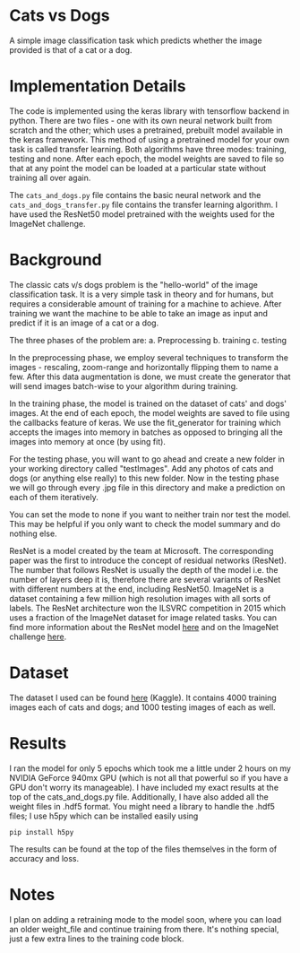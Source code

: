 # Cats vs Dogs
A simple image classification task which predicts whether the image provided is that of a cat or a dog.

# Implementation Details
The code is implemented using the keras library with tensorflow backend in python. 
There are two files - one with its own neural network built from scratch and the other; which uses a pretrained, prebuilt model available in the keras framework. This method of using a pretrained model for your own task is called transfer learning.
Both algorithms have three modes: training, testing and none. After each epoch, the model weights are saved to file so that at any point the model can be loaded at a particular state without training all over again.

The `cats_and_dogs.py` file contains the basic neural network and the `cats_and_dogs_transfer.py` file contains the transfer learning algorithm. I have used the ResNet50 model pretrained with the weights used for the ImageNet challenge. 

# Background

The classic cats v/s dogs problem is the "hello-world" of the image classification task. It is a very simple task in theory and for humans, but requires a considerable amount of training for a machine to achieve. After training we want the machine to be able to take an image as input and predict if it is an image of a cat or a dog. 

The three phases of the problem are:
  a. Preprocessing
  b. training
  c. testing

In the preprocessing phase, we employ several techniques to transform the images - rescaling, zoom-range and horizontally flipping them to name a few. After this data augmentation is done, we must create the generator that will send images batch-wise to your algorithm during training.

In the training phase, the model is trained on the dataset of cats' and dogs' images. At the end of each epoch, the model weights are saved to file using the callbacks feature of keras. We use the fit_generator for training which accepts the images into memory in batches as opposed to bringing all the images into memory at once (by using fit). 

For the testing phase, you will want to go ahead and create a new folder in your working directory called "testImages". Add any photos of cats and dogs (or anything else really) to this new folder. Now in the testing phase we will go through every .jpg file in this directory and make a prediction on each of them iteratively.

You can set the mode to none if you want to neither train nor test the model. This may be helpful if you only want to check the model summary and do nothing else. 

ResNet is a model created by the team at Microsoft. The corresponding paper was the first to introduce the concept of residual networks (ResNet). The number that follows ResNet is usually the depth of the model i.e. the number of layers deep it is, therefore there are several variants of ResNet with different numbers at the end, including ResNet50. ImageNet is a dataset containing a few million high resolution images with all sorts of labels. The ResNet architecture won the ILSVRC competition in 2015 which uses a fraction of the ImageNet dataset for image related tasks. You can find more information about the ResNet model [here](https://medium.com/@14prakash/understanding-and-implementing-architectures-of-resnet-and-resnext-for-state-of-the-art-image-cf51669e1624) and on the ImageNet challenge [here](http://image-net.org/about-overview).

# Dataset
The dataset I used can be found [here](https://www.kaggle.com/chetankv/dogs-cats-images) (Kaggle). It contains 4000 training images each of cats and dogs; and 1000 testing images of each as well. 

# Results
I ran the model for only 5 epochs which took me a little under 2 hours on my NVIDIA GeForce 940mx GPU (which is not all that powerful so if you have a GPU don't worry its manageable). I have included my exact results at the top of the cats_and_dogs.py file. Additionally, I have also added all the weight files in .hdf5 format. You might need a library to handle the .hdf5 files; I use h5py which can be installed easily using 

`pip install h5py`

The results can be found at the top of the files themselves in the form of accuracy and loss. 

# Notes
I plan on adding a retraining mode to the model soon, where you can load an older weight_file and continue training from there. It's nothing special, just a few extra lines to the training code block. 
